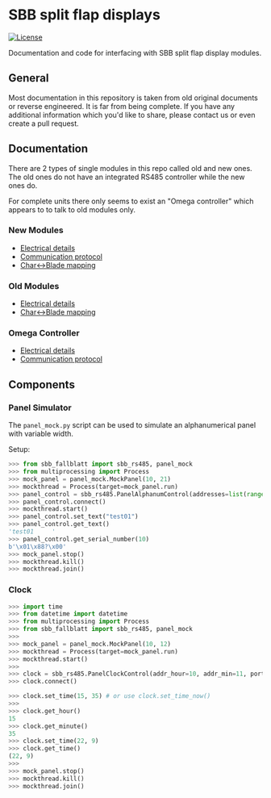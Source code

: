 # SBB split flap displays

[![License](https://img.shields.io/github/license/adfinis/sbb-fallblatt.svg?style=flat-square)](LICENSE)

Documentation and code for interfacing with SBB split flap display modules.

## General

Most documentation in this repository is taken from old original documents or
reverse engineered. It is far from being complete. If you have any additional
information which you'd like to share, please contact us or even create a pull
request.

## Documentation

There are 2 types of single modules in this repo called old and new ones. The
old ones do not have an integrated RS485 controller while the new ones do.

For complete units there only seems to exist an "Omega controller" which
appears to to talk to old modules only.

### New Modules

* [Electrical details](./doc/electrical_new_module.md)
* [Communication protocol](./doc/protocol_new_modules.md)
* [Char<->Blade mapping](./doc/char_mapping.md)

### Old Modules

* [Electrical details](./doc_omega_module/electrical_omega_module.md)
* [Char<->Blade mapping](./doc_omega_module/char_mapping.md)

### Omega Controller

* [Electrical details](./doc/electrical_omega_controller.md)
* [Communication protocol](./doc/protocol_omega_controller.md)

## Components

### Panel Simulator

The `panel_mock.py` script can be used to simulate an alphanumerical panel
with variable width.

Setup:

```python
>>> from sbb_fallblatt import sbb_rs485, panel_mock
>>> from multiprocessing import Process
>>> mock_panel = panel_mock.MockPanel(10, 21)
>>> mockthread = Process(target=mock_panel.run)
>>> panel_control = sbb_rs485.PanelAlphanumControl(addresses=list(range(10,21)), port=mock_panel.get_serial_port())
>>> panel_control.connect()
>>> mockthread.start()
>>> panel_control.set_text("test01")
>>> panel_control.get_text()
'test01     '
>>> panel_control.get_serial_number(10)
b'\x01\x88?\x00'
>>> mock_panel.stop()
>>> mockthread.kill()
>>> mockthread.join()

```

### Clock

```python
>>> import time
>>> from datetime import datetime
>>> from multiprocessing import Process
>>> from sbb_fallblatt import sbb_rs485, panel_mock
>>>
>>> mock_panel = panel_mock.MockPanel(10, 12)
>>> mockthread = Process(target=mock_panel.run)
>>> mockthread.start()
>>>
>>> clock = sbb_rs485.PanelClockControl(addr_hour=10, addr_min=11, port=mock_panel.get_serial_port())
>>> clock.connect()

>>> clock.set_time(15, 35) # or use clock.set_time_now()
>>>
>>> clock.get_hour()
15
>>> clock.get_minute()
35
>>> clock.set_time(22, 9)
>>> clock.get_time()
(22, 9)
>>>
>>> mock_panel.stop()
>>> mockthread.kill()
>>> mockthread.join()

```
